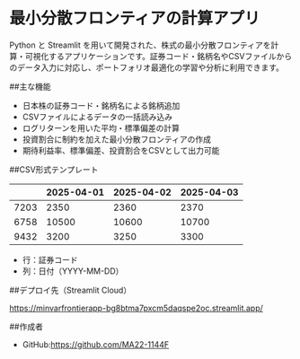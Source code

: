 # 最小分散フロンティアの計算アプリ

Python と Streamlit を用いて開発された、株式の最小分散フロンティアを計算・可視化するアプリケーションです。証券コード・銘柄名やCSVファイルからのデータ入力に対応し、ポートフォリオ最適化の学習や分析に利用できます。

##主な機能

- 日本株の証券コード・銘柄名による銘柄追加
- CSVファイルによるデータの一括読み込み
- ログリターンを用いた平均・標準偏差の計算
- 投資割合に制約を加えた最小分散フロンティアの作成
- 期待利益率、標準偏差、投資割合をCSVとして出力可能

##CSV形式テンプレート

|     | 2025-04-01 | 2025-04-02 | 2025-04-03 |
|-----|------------|------------|------------|
| 7203 | 2350       | 2360       | 2370       |
| 6758 | 10500      | 10600      | 10700      |
| 9432 | 3200       | 3250       | 3300       |

- 行：証券コード
- 列：日付（YYYY-MM-DD）

##デプロイ先（Streamlit Cloud）

https://minvarfrontierapp-bg8btma7pxcm5daqspe2oc.streamlit.app/

##作成者
- GitHub:https://github.com/MA22-1144F
